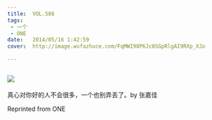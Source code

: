 ```yaml
---
title:	VOL.586
tags:
 - 一个
 - ONE
date:	2014/05/16 1:42:59
cover:	http://image.wufazhuce.com/FqMWI98P6Jc8SGpRlgAI9RXp_XJo

---
```

![](http://image.wufazhuce.com/FqMWI98P6Jc8SGpRlgAI9RXp_XJo)
---

真心对你好的人不会很多，一个也别弄丢了。by 张嘉佳
 
Reprinted from ONE
